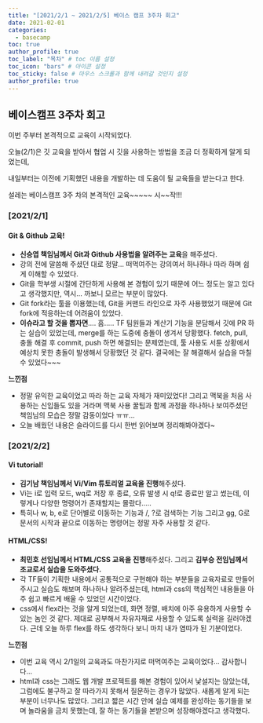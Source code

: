 ```yaml
---
title: "[2021/2/1 ~ 2021/2/5] 베이스 캠프 3주차 회고"
date: 2021-02-01
categories: 
  - basecamp
toc: true
author_profile: true
toc_label: "목차" # toc 이름 설정
toc_icon: "bars" # 아이콘 설정
toc_sticky: false # 마우스 스크롤과 함께 내려갈 것인지 설정
author_profile: true
---
```


## 베이스캠프 3주차 회고

이번 주부터 본격적으로 교육이 시작되었다.

오늘(2/1)은 깃 교육을 받아서 협업 시 깃을 사용하는 방법을 조금 더 정확하게 알게 되었는데,

내일부터는 이전에 기획했던 내용을 개발하는 데 도움이 될 교육들을 받는다고 한다.

설레는 베이스캠프 3주 차의 본격적인 교육~~~~~ 시~~작!!!

### [2021/2/1]

#### Git & Github 교육!

- **신승엽 책임님께서 Git과 Github 사용법을 알려주는 교육**을 해주셨다.
- 강의 전에 말씀해 주셨던 대로 정말... 떠먹여주는 강의여서 하나하나 따라 하며 쉽게 이해할 수 있었다.
- Git을 학부생 시절에 간단하게 사용해 본 경험이 있기 때문에 어느 정도는 알고 있다고 생각했지만, 역시... 까보니 모르는 부분이 많았다.
- Git fork라는 툴을 이용했는데, Git을 커맨드 라인으로 자주 사용했었기 때문에 Git fork에 적응하는데 어려움이 있었다.
- **이슈라고 할 것을 뽑자면**.... 흠.....
  TF 팀원들과 계산기 기능을 분담해서 깃에 PR 하는 실습이 있었는데, merge를 하는 도중에 충돌이 생겨서 당황했다. fetch, pull, 충돌 해결 후 commit, push 하면 해결되는 문제였는데, 툴 사용도 서툰 상황에서 예상치 못한 충돌이 발생해서 당황했던 것 같다. 결국에는 잘 해결해서 실습을 마칠 수 있었다~~~

**느낀점**

- 정말 유익한 교육이었고 따라 하는 교육 자체가 재미있었다!
  그리고 맥북을 처음 사용하는 신입들도 있을 거라며
  맥북 사용 꿀팁과 함께 과정을 하나하나 보여주셨던 책임님의 모습은 정말 감동이었다 ㅠㅠ...
- 오늘 배웠던 내용은 슬라이드를 다시 한번 읽어보며 정리해봐야겠다~



### [2021/2/2]

#### Vi tutorial!

- **김기남 책임님께서 Vi/Vim 튜토리얼 교육을 진행**해주셨다.
- Vi는 i로 입력 모드, wq로 저장 후 종료, 오류 발생 시 q!로 종료만 알고 썼는데, 이렇게나 다양한 명령어가 존재할지는 몰랐다.....
- 특히나 w, b, e로 단어별로 이동하는 기능과 /, ?로 검색하는 기능 그리고 gg, G로 문서의 시작과 끝으로 이동하는 명령어는 정말 자주 사용할 것 같다.

#### HTML/CSS!

- **최민호 선임님께서 HTML/CSS 교육을 진행**해주셨다.
  그리고 **김부승 전임님께서 조교로서 실습을 도와주셨다.**
- 각 TF들이 기획한 내용에서 공통적으로 구현해야 하는 부분들을 교육자료로 만들어주시고 실습도 해보며 하나하나 알려주셨는데, html과 css의 핵심적인 내용들을 아주 쉽고 빠르게 배울 수 있었던 시간이었다.
- css에서 flex라는 것을 알게 되었는데, 화면 정렬, 배치에 아주 유용하게 사용할 수 있는 놈인 것 같다. 제대로 공부해서 자유자재로 사용할 수 있도록 실력을 길러야겠다. 
  근데 오늘 하루 flex를 하도 생각하다 보니 마치 내가 염따가 된 기분이었다.



**느낀점**

- 이번 교육 역시 2/1일의 교육과도 마찬가지로 떠먹여주는 교육이었다... 감사합니다...
- html과 css는 그래도 웹 개발 프로젝트를 해본 경험이 있어서 낯설지는 않았는데, 그럼에도 불구하고 잘 따라가지 못해서 질문하는 경우가 많았다. 새롭게 알게 되는 부분이 너무나도 많았다. 그리고 짧은 시간 안에 실습 예제를 완성하는 동기들을 보며 놀라움을 금치 못했는데, 잘 하는 동기들을 본받으며 성장해야겠다고 생각했다.



